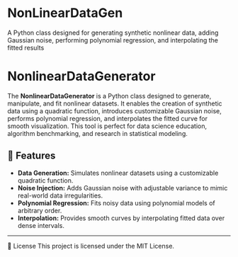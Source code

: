 # NonLinearDataGen
A Python class designed for generating synthetic nonlinear data, adding Gaussian noise, performing polynomial regression, and interpolating the fitted results

# NonlinearDataGenerator

The **NonlinearDataGenerator** is a Python class designed to generate, manipulate, and fit nonlinear datasets. It enables the creation of synthetic data using a quadratic function, introduces customizable Gaussian noise, performs polynomial regression, and interpolates the fitted curve for smooth visualization. This tool is perfect for data science education, algorithm benchmarking, and research in statistical modeling.

## 🚀 Features

- **Data Generation:** Simulates nonlinear datasets using a customizable quadratic function.
- **Noise Injection:** Adds Gaussian noise with adjustable variance to mimic real-world data irregularities.
- **Polynomial Regression:** Fits noisy data using polynomial models of arbitrary order.
- **Interpolation:** Provides smooth curves by interpolating fitted data over dense intervals.

---
📜 License
This project is licensed under the MIT License.






